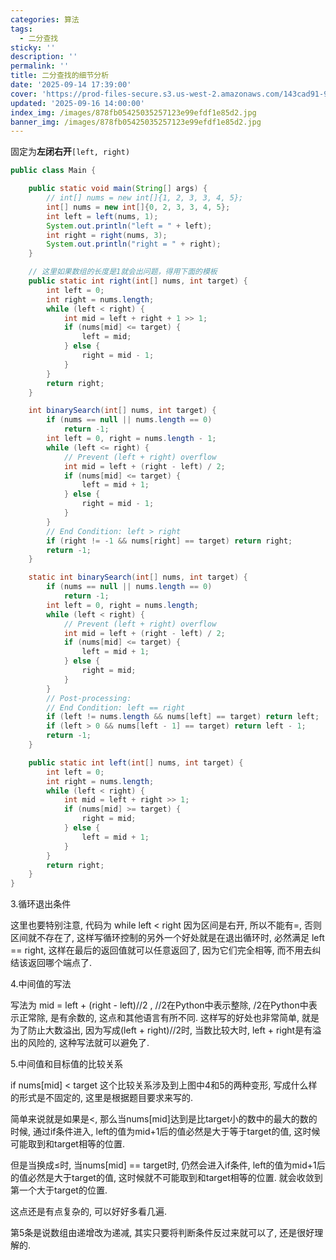 ```yaml
---
categories: 算法
tags:
  - 二分查找
sticky: ''
description: ''
permalink: ''
title: 二分查找的细节分析
date: '2025-09-14 17:39:00'
cover: 'https://prod-files-secure.s3.us-west-2.amazonaws.com/143cad91-961b-48b0-82dc-78fbb6eb5abe/15342647-5caa-4b2c-b493-0a13046a49ad/119879001_p0.jpg?X-Amz-Algorithm=AWS4-HMAC-SHA256&X-Amz-Content-Sha256=UNSIGNED-PAYLOAD&X-Amz-Credential=ASIAZI2LB4663JQXDEOO%2F20250918%2Fus-west-2%2Fs3%2Faws4_request&X-Amz-Date=20250918T020112Z&X-Amz-Expires=3600&X-Amz-Security-Token=IQoJb3JpZ2luX2VjEDgaCXVzLXdlc3QtMiJGMEQCIC3dULDok5tjhth5%2BhU5xArbwRBkkT7XF2c9yKD%2BKSAxAiA7ZtLD89cMsjLvG1ujybXytekcUlgaEpbH2%2B4FF%2F4e9iqIBAix%2F%2F%2F%2F%2F%2F%2F%2F%2F%2F8BEAAaDDYzNzQyMzE4MzgwNSIMO1QDqcrwthBlGAw6KtwDigy5W4Cr6yea5twcCJIS%2B4BH9scSJl65xgTm8V%2FGNF1AH0kiDeGgpuCPPgFbW6XyoFrPy%2BY%2FtW1UzD3JzZ0BfW3pfE%2BXLB0MkFUghxh0x%2Fp2weyyzOOQn4%2FZYA4B1jZN%2B%2BIVznsNojAi%2B8zECOzXNsPGbeWiSM3qtEa0bO3Vai%2FXcpo5Fy3T2g8xPHp7KjWv6F7NshEYPeueYRi%2BxdhSHqmYTFy%2FHOYHr5tpwJyc9sw57qpnglJUgbisOXhqRq%2BUAP7GceET0tNz0UojmJfDHbIOLe7lADM14x0hM1KSy5tA7nqLzt5yrtHQcJ5VCSON0V6pcaeoaSF2touX7w2t0MQZLC1GG4dxa3X3wYoz34JlNclfZMfYjn2egxZBwLPXjPX18Frnhz8GpsRrhmWvsDqViXpkwk7u%2BNFhTup9WP%2Bi1kmqMo%2FuopEbzyqMwkB4m5qK6e6DFTKiv4CP5FBD9xsrDLUOdP3VCbKGs3AP7%2FhD%2FGNl3RLQFcT1jOdRZ5mjlu7G5VPfrpiugN9HqSPenOYDuVjY2O6QqVoYU1hjYqiwQczbwBp0cFA8TkTQUOYKAqhuDQywesw5eK8iHAzdPKNfFiAYM8ih%2BqUPh%2BQS24r798XitcDK%2Ff%2FUy5kwxZitxgY6pgGirZtOL4igrEU0gfqMGddwYXgD8N1ByrHVtdFo0rks22vVcW6MEk5rrPuL1csAZBtvQAWlpGqTJyIwMfy1tbmkjqBcGlDSEt37x%2B3FRlYJbX9%2BVo4hMS1q6RidaEhdhhK7ON1nrW2Y6Y8D%2BCDQpVcaqj54oza2NQ4sueEUHAyxyiPnMj0CvEsbu1XUMhYw7TOJJ6d1Ebb55fxJDOu0WgQpEhHHoGXL&X-Amz-Signature=db5c85eeaaa7b0c7a77baef861c17048ab04fd016deb9cbab1855d0d5e01c53b&X-Amz-SignedHeaders=host&x-amz-checksum-mode=ENABLED&x-id=GetObject'
updated: '2025-09-16 14:00:00'
index_img: /images/878fb05425035257123e99efdf1e85d2.jpg
banner_img: /images/878fb05425035257123e99efdf1e85d2.jpg
---
```


固定为**左闭右开**`[left, right)`


```java
public class Main {

    public static void main(String[] args) {
        // int[] nums = new int[]{1, 2, 3, 3, 4, 5};
        int[] nums = new int[]{0, 2, 3, 3, 4, 5};
        int left = left(nums, 1);
        System.out.println("left = " + left);
        int right = right(nums, 3);
        System.out.println("right = " + right);
    }

    // 这里如果数组的长度是1就会出问题，得用下面的模板
    public static int right(int[] nums, int target) {
        int left = 0;
        int right = nums.length;
        while (left < right) {
            int mid = left + right + 1 >> 1;
            if (nums[mid] <= target) {
                left = mid;
            } else {
                right = mid - 1;
            }
        }
        return right;
    }

    int binarySearch(int[] nums, int target) {
        if (nums == null || nums.length == 0)
            return -1;
        int left = 0, right = nums.length - 1;
        while (left <= right) {
            // Prevent (left + right) overflow
            int mid = left + (right - left) / 2;
            if (nums[mid] <= target) {
                left = mid + 1;
            } else {
                right = mid - 1;
            }
        }
        // End Condition: left > right
        if (right != -1 && nums[right] == target) return right;
        return -1;
    }

    static int binarySearch(int[] nums, int target) {
        if (nums == null || nums.length == 0)
            return -1;
        int left = 0, right = nums.length;
        while (left < right) {
            // Prevent (left + right) overflow
            int mid = left + (right - left) / 2;
            if (nums[mid] <= target) {
                left = mid + 1;
            } else {
                right = mid;
            }
        }
        // Post-processing:
        // End Condition: left == right
        if (left != nums.length && nums[left] == target) return left;
        if (left > 0 && nums[left - 1] == target) return left - 1;
        return -1;
    }

    public static int left(int[] nums, int target) {
        int left = 0;
        int right = nums.length;
        while (left < right) {
            int mid = left + right >> 1;
            if (nums[mid] >= target) {
                right = mid;
            } else {
                left = mid + 1;
            }
        }
        return right;
    }
}
```


3.循环退出条件


这里也要特别注意, 代码为 while left < right 因为区间是右开, 所以不能有=, 否则区间就不存在了, 这样写循环控制的另外一个好处就是在退出循环时, 必然满足 left == right, 这样在最后的返回值就可以任意返回了, 因为它们完全相等, 而不用去纠结该返回哪个端点了.


4.中间值的写法


写法为 mid = left + (right - left)//2 , //2在Python中表示整除, /2在Python中表示正常除, 是有余数的, 这点和其他语言有所不同. 这样写的好处也非常简单, 就是为了防止大数溢出, 因为写成(left + right)//2时, 当数比较大时, left + right是有溢出的风险的, 这种写法就可以避免了.


5.中间值和目标值的比较关系


if nums[mid] < target 这个比较关系涉及到上图中4和5的两种变形, 写成什么样的形式是不固定的, 这里是根据题目要求来写的.


简单来说就是如果是<, 那么当nums[mid]达到是比target小的数中的最大的数的时候, 通过if条件进入, left的值为mid+1后的值必然是大于等于target的值, 这时候可能取到和target相等的位置.


但是当换成≤时, 当nums[mid] == target时, 仍然会进入if条件, left的值为mid+1后的值必然是大于target的值, 这时候就不可能取到和target相等的位置. 就会收敛到第一个大于target的位置.


这点还是有点复杂的, 可以好好多看几遍.


第5条是说数组由递增改为递减, 其实只要将判断条件反过来就可以了, 还是很好理解的.

